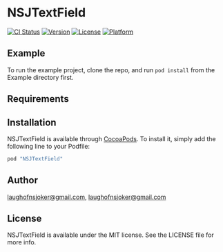 # NSJTextField

[![CI Status](http://img.shields.io/travis/laughofnsjoker@gmail.com/NSJTextField.svg?style=flat)](https://travis-ci.org/laughofnsjoker@gmail.com/NSJTextField)
[![Version](https://img.shields.io/cocoapods/v/NSJTextField.svg?style=flat)](http://cocoapods.org/pods/NSJTextField)
[![License](https://img.shields.io/cocoapods/l/NSJTextField.svg?style=flat)](http://cocoapods.org/pods/NSJTextField)
[![Platform](https://img.shields.io/cocoapods/p/NSJTextField.svg?style=flat)](http://cocoapods.org/pods/NSJTextField)

## Example

To run the example project, clone the repo, and run `pod install` from the Example directory first.

## Requirements

## Installation

NSJTextField is available through [CocoaPods](http://cocoapods.org). To install
it, simply add the following line to your Podfile:

```ruby
pod "NSJTextField"
```

## Author

laughofnsjoker@gmail.com, laughofnsjoker@gmail.com

## License

NSJTextField is available under the MIT license. See the LICENSE file for more info.
